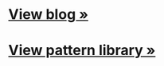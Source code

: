 [View blog &raquo;](http://petroleumjelliffe.github.io/blog/)
===

[View pattern library &raquo;](http://petroleumjelliffe.github.io/blog/pattern-yaml.html)
===
